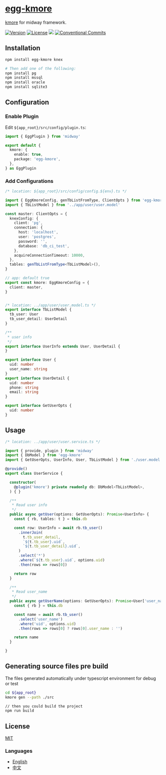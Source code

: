 # [egg-kmore](https://waitingsong.github.io/kmore/)

[kmore](https://www.npmjs.com/package/kmore) for midway framework.


[![Version](https://img.shields.io/npm/v/egg-kmore.svg)](https://www.npmjs.com/package/egg-kmore)
[![License](https://img.shields.io/badge/license-MIT-blue.svg)](https://opensource.org/licenses/MIT)
![](https://img.shields.io/badge/lang-TypeScript-blue.svg)
[![Conventional Commits](https://img.shields.io/badge/Conventional%20Commits-1.0.0-yellow.svg)](https://conventionalcommits.org)


## Installation
```sh
npm install egg-kmore knex

# Then add one of the following:
npm install pg
npm install mssql
npm install oracle
npm install sqlite3
```


## Configuration

### Enable Plugin

Edit `${app_root}/src/config/plugin.ts`:

```ts
import { EggPlugin } from 'midway'

export default {
  kmore: {
    enable: true,
    package: 'egg-kmore',
  },
} as EggPlugin
```

### Add Configurations

```ts
/* location: ${app_root}/src/config/config.${env}.ts */

import { EggKmoreConfig, genTbListFromType, ClientOpts } from 'egg-kmore'
import { TbListModel } from '../app/user/user.model'

const master: ClientOpts = {
  knexConfig: {
    client: 'pg',
    connection: {
      host: 'localhost',
      user: 'postgres',
      password: '',
      database: 'db_ci_test',
    },
    acquireConnectionTimeout: 10000,
  },
  tables: genTbListFromType<TbListModel>(),
}

// app: default true
export const kmore: EggKmoreConfig = {
  client: master,
}


/* location: ../app/user/user.model.ts */
export interface TbListModel {
  tb_user: User
  tb_user_detail: UserDetail
}

/**
 * user info
 */
export interface UserInfo extends User, UserDetail {
}

export interface User {
  uid: number
  user_name: string
}
export interface UserDetail {
  uid: number
  phone: string
  email: string
}

export interface GetUserOpts {
  uid: number
}
```


## Usage

```ts
/* location: ../app/user/user.service.ts */

import { provide, plugin } from 'midway'
import { DbModel } from 'egg-kmore'
import { GetUserOpts, UserInfo, User, TbListModel } from './user.model'

@provide()
export class UserService {

  constructor(
    @plugin('kmore') private readonly db: DbModel<TbListModel>,
  ) { }

  /**
   * Read user info
   */
  public async getUser(options: GetUserOpts): Promise<UserInfo> {
    const { rb, tables: t } = this.db

    const row: UserInfo = await rb.tb_user()
      .innerJoin(
        t.tb_user_detail,
        `${t.tb_user}.uid`,
        `${t.tb_user_detail}.uid`,
      )
      .select('*')
      .where(`${t.tb_user}.uid`, options.uid)
      .then(rows => rows[0])

    return row
  }

  /**
   * Read user_name
   */
  public async getUserName(options: GetUserOpts): Promise<User['user_name']> {
    const { rb } = this.db

    const name = await rb.tb_user()
      .select('user_name')
      .where('uid', options.uid)
      .then(rows => rows[0] ? rows[0].user_name : '')

    return name
  }

}
```

## Generating source files pre build

The files generated automatically under typescript environment for debug or test 

```sh
cd ${app_root}
kmore gen --path ./src

// then you could build the project
npm run build
```


## License
[MIT](LICENSE)


### Languages
- [English](README.md)
- [中文](README.zh-CN.md)
